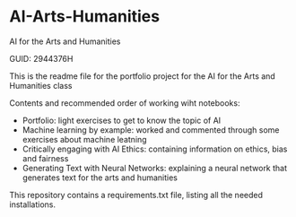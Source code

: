 # AI-Arts-Humanities
AI for the Arts and Humanities 

GUID: 2944376H

This is the readme file for the portfolio project for the AI for the Arts and Humanities class 

Contents and recommended order of working wiht notebooks:

- Portfolio: light exercises to get to know the topic of AI
- Machine learning by example: worked and commented through some exercises about machine leatning 
- Critically engaging with AI Ethics: containing information on ethics, bias and fairness
- Generating Text with Neural Networks: explaining a neural network that generates text for the arts and humanities

This repository contains a requirements.txt file, listing all the needed installations.
